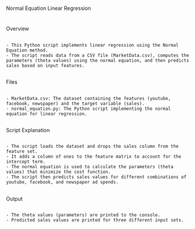 # 
Normal Equation Linear Regression 
#

## 
Overview 
##

### 
    - This Python script implements linear regression using the Normal Equation method. 
    - The script reads data from a CSV file (MarketData.csv), computes the parameters (theta values) using the normal equation, and then predicts sales based on input features. 
###

## 
Files
##

### 
    - MarketData.csv: The dataset containing the features (youtube, facebook, newspaper) and the target variable (sales).
    - normal_equation.py: The Python script implementing the normal equation for linear regression.
###

## 
Script Explanation
##

### 
    - The script loads the dataset and drops the sales column from the feature set.
    - It adds a column of ones to the feature matrix to account for the intercept term.
    - The normal equation is used to calculate the parameters (theta values) that minimize the cost function.
    - The script then predicts sales values for different combinations of youtube, facebook, and newspaper ad spends.
###

## 
Output
##

### 
    - The theta values (parameters) are printed to the console.
    - Predicted sales values are printed for three different input sets.
###